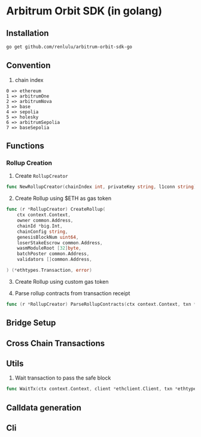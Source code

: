 # Arbitrum Orbit SDK (in golang)

## Installation

```bash
go get github.com/renlulu/arbitrum-orbit-sdk-go
```

## Convention

1. chain index

```
0 => ethereum
1 => arbitrumOne
2 => arbitrumNova
3 => base
4 => sepolia
5 => holesky
6 => arbitrumSepolia
7 => baseSepolia
```

## Functions

### Rollup Creation

1. Create `RollupCreator`

```go
func NewRollupCreator(chainIndex int, privateKey string, l1conn string) (*RollupCreator, error)
```

2. Create Rollup using $ETH as gas token

```go
func (r *RollupCreator) CreateRollup(
	ctx context.Context,
	owner common.Address,
	chainId *big.Int,
	chainConfig string,
	genesisBlockNum uint64,
	loserStakeEscrow common.Address,
	wasmModuleRoot [32]byte,
	batchPoster common.Address,
	validators []common.Address,

) (*ethtypes.Transaction, error)
```

3. Create Rollup using custom gas token

4. Parse rollup contracts from transaction receipt

```go
func (r *RollupCreator) ParseRollupContracts(ctx context.Context, txn *ethtypes.Transaction) (*bindings.RollupCreatorRollupCreated, error)
```


## Bridge Setup

## Cross Chain Transactions

## Utils

1. Wait transaction to pass the safe block

```go
func WaitTx(ctx context.Context, client *ethclient.Client, txn *ethtypes.Transaction, waitForSafePoll bool) error
```

## Calldata generation

## Cli